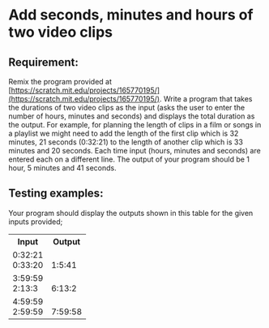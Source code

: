 # Add seconds, minutes and hours of two video clips

## Requirement:

Remix the program provided at [https://scratch.mit.edu/projects/165770195/](https://scratch.mit.edu/projects/165770195/).
Write a program that takes the durations of two video clips as the input (asks the user to enter the number of hours, minutes and seconds) and displays the total duration as the output.
For example, for planning the length of clips in a film or songs in a playlist we might need to add the length of the first clip which is 32 minutes, 21 seconds (0:32:21) to the length of another clip which is 33 minutes and 20 seconds. Each time input (hours, minutes and seconds) are entered each on a different line.
The output of your program should be 1 hour, 5 minutes and 41 seconds.


## Testing examples:

Your program should display the outputs shown in this table for the given inputs provided;

<table>
  <tr>
    <th>Input</th>
    <th>Output</th>
  </tr>
  <tr>
    <td>0:32:21<br>0:33:20</td>
    <td><br>1:5:41</td>
  </tr>
  <tr>
    <td>3:59:59<br>2:13:3</td>
    <td><br>6:13:2</td>
  </tr>
  <tr>
    <td>4:59:59<br>2:59:59</td>
    <td><br>7:59:58</td>
  </tr>
</table>

